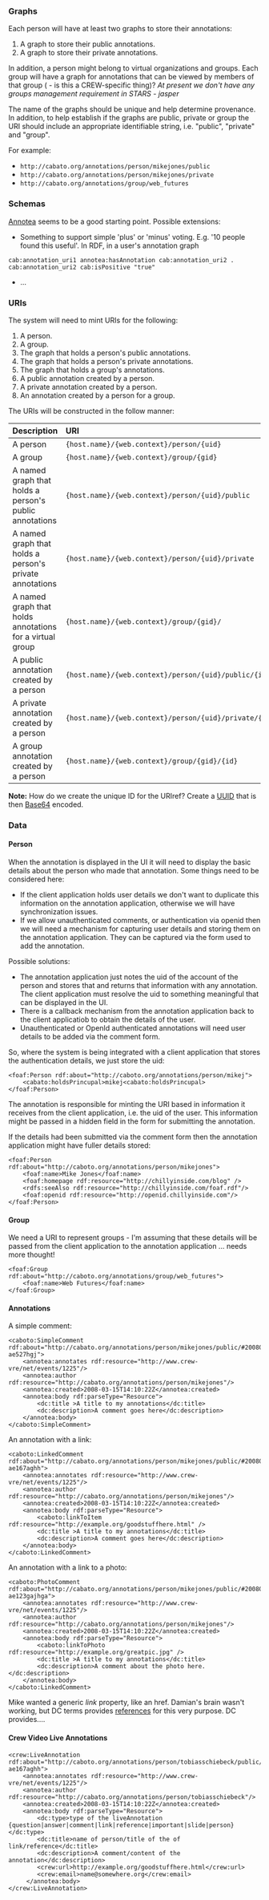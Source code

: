 ### Graphs ###

Each person will have at least two graphs to store their annotations:

  1. A graph to store their public annotations.
  1. A graph to store their private annotations.

In addition, a person might belong to virtual organizations and groups. Each group will have a graph for annotations that can be viewed by members of that group ( - is this a CREW-specific thing)? _At present we don't have any groups management requirement in STARS - jasper_

The name of the graphs should be unique and help determine provenance. In addition, to help establish if the graphs are public, private or group the URI should include an appropriate identifiable string, i.e. "public", "private" and "group".

For example:

  * `http://cabato.org/annotations/person/mikejones/public`
  * `http://cabato.org/annotations/person/mikejones/private`
  * `http://cabato.org/annotations/group/web_futures`

### Schemas ###

[Annotea](http://www.w3.org/2000/10/annotation-ns#Annotea) seems to be a good starting point. Possible extensions:
  * Something to support simple 'plus' or 'minus' voting. E.g. '10 people found this useful'. In RDF, in a user's annotation graph
```
cab:annotation_uri1 annotea:hasAnnotation cab:annotation_uri2 .
cab:annotation_uri2 cab:isPositive "true"
```
  * ...

### URIs ###

The system will need to mint URIs for the following:

  1. A person.
  1. A group.
  1. The graph that holds a person's public annotations.
  1. The graph that holds a person's private annotations.
  1. The graph that holds a group's annotations.
  1. A public annotation created by a person.
  1. A private annotation created by a person.
  1. An annotation created by a person for a group.

The URIs will be constructed in the follow manner:

| **Description** | **URI** | **Example** |
|:----------------|:--------|:------------|
| A person | ` {host.name}/{web.context}/person/{uid} ` | ` http://cabato.org/annotations/person/mikejones ` |
| A group | ` {host.name}/{web.context}/group/{gid} ` | ` http://cabato.org/annotations/group/web_futures ` |
| A named graph that holds a person's public annotations | ` {host.name}/{web.context}/person/{uid}/public ` | ` http://cabato.org/annotations/person/mikejones/public ` |
| A named graph that holds a person's private annotations | ` {host.name}/{web.context}/person/{uid}/private ` | ` http://cabato.org/annotations/person/mikejones/private ` |
| A named graph that holds annotations for a virtual group | ` {host.name}/{web.context}/group/{gid}/ ` | ` http://cabato.org/annotations/group/web_futures ` |
| A public annotation created by a person | ` {host.name}/{web.context}/person/{uid}/public/{id} ` | ` http://cabato.org/annotations/person/mikejones/public/#20080315-ae527hgj ` |
| A private annotation created by a person | ` {host.name}/{web.context}/person/{uid}/private/{id} ` | ` http://cabato.org/annotations/person/mikejones/private/#20080315-ae547hgh ` |
| A group annotation created by a person | ` {host.name}/{web.context}/group/{gid}/{id} ` | ` http://cabato.org/annotations/group/web_fuures/#20080315-ae523ghgk` |

**Note:** How do we create the unique ID for the URIref? Create a [UUID](http://java.sun.com/j2se/1.5.0/docs/api/java/util/UUID.html) that is then [Base64](http://iharder.sourceforge.net/current/java/base64/Base64) encoded.

### Data ###

#### Person ####

When the annotation is displayed in the UI it will need to display the basic details about the person who made that annotation. Some things need to be considered here:

  * If the client application holds user details we don't want to duplicate this information on the annotation application, otherwise we will have synchronization issues.
  * If we allow unauthenticated comments, or authentication via openid then we will need a mechanism for capturing user details and storing them on the annotation application. They can be captured via the form used to add the annotation.

Possible solutions:

  * The annotation application just notes the uid of the account of the person and stores that and returns that information with any annotation. The client application must resolve the uid to something meaningful that can be displayed in the UI.
  * There is a callback mechanism from the annotation application back to the client applicatiob to obtain the details of the user.
  * Unauthenticated or OpenId authenticated annotations will need user details to be added via the comment form.


So, where the system is being integrated with a client application that stores the authentication details, we just store the uid:

```
<foaf:Person rdf:about="http://caboto.org/annotations/person/mikej">
    <cabato:holdsPrincupal>mikej<cabato:holdsPrincupal>
</foaf:Person>
```

The annotation is responsible for minting the URI based in information it receives from the client application, i.e. the uid of the user. This information might be passed in a hidden field in the form for submitting the annotation.

If the details had been submitted via the comment form then the annotation application might have fuller details stored:

```
<foaf:Person rdf:about="http://caboto.org/annotations/person/mikejones">
    <foaf:name>Mike Jones</foaf:name>
    <foaf:homepage rdf:resource="http://chillyinside.com/blog" />
    <rdfs:seeAlso rdf:resource="http://chillyinside.com/foaf.rdf"/>
    <foaf:openid rdf:resource="http://openid.chillyinside.com"/>
</foaf:Person>
```

#### Group ####

We need a URI to represent groups - I'm assuming that these details will be passed from the client application to the annotation application ... needs more thought!

```
<foaf:Group rdf:about="http://caboto.org/annotations/group/web_futures">
    <foaf:name>Web Futures</foaf:name>
</foaf:Group>
```


#### Annotations ####

A simple comment:

```
<caboto:SimpleComment rdf:about="http://cabato.org/annotations/person/mikejones/public/#20080315-ae527hgj">
    <annotea:annotates rdf:resource="http://www.crew-vre/net/events/1225"/>
    <annotea:author rdf:resource="http://cabato.org/annotations/person/mikejones"/>
    <annotea:created>2008-03-15T14:10:22Z</annotea:created>
    <annotea:body rdf:parseType="Resource">
        <dc:title >A title to my annotations</dc:title>
        <dc:description>A comment goes here</dc:description>
    </annotea:body>
</caboto:SimpleComment>
```

An annotation with a link:

```
<caboto:LinkedComment rdf:about="http://cabato.org/annotations/person/mikejones/public/#20080315-ae167aghh">
    <annotea:annotates rdf:resource="http://www.crew-vre/net/events/1225"/>
    <annotea:author rdf:resource="http://cabato.org/annotations/person/mikejones"/>
    <annotea:created>2008-03-15T14:10:22Z</annotea:created>
    <annotea:body rdf:parseType="Resource">
        <caboto:linkToItem rdf:resource="http://example.org/goodstuffhere.html" />
        <dc:title >A title to my annotations</dc:title>
        <dc:description>A comment goes here</dc:description>
    </annotea:body>        
</caboto:LinkedComment>
```

An annotation with a link to a photo:

```
<caboto:PhotoComment rdf:about="http://cabato.org/annotations/person/mikejones/public/#20080315-ae123gajhga">
    <annotea:annotates rdf:resource="http://www.crew-vre/net/events/1225"/>
    <annotea:author rdf:resource="http://cabato.org/annotations/person/mikejones"/>
    <annotea:created>2008-03-15T14:10:22Z</annotea:created>
    <annotea:body rdf:parseType="Resource">
        <caboto:linkToPhoto rdf:resource="http://example.org/greatpic.jpg" />
        <dc:title >A title to my annotations</dc:title>
        <dc:description>A comment about the photo here.</dc:description>
    </annotea:body>        
</caboto:LinkedComment>
```

Mike wanted a generic _link_ property, like an href. Damian's brain wasn't working, but DC terms provides [references](http://dublincore.org/documents/dcmi-terms/#terms-references) for this very purpose. DC provides....

#### Crew Video Live Annotations ####

```
<crew:LiveAnnotation rdf:about="http://caboto.org/annotations/person/tobiasschiebeck/public/#20080315-ae167aghh">
    <annotea:annotates rdf:resource="http://www.crew-vre/net/events/1225"/>
    <annotea:author rdf:resource="http://cabato.org/annotations/person/tobiasschiebeck"/>
    <annotea:created>2008-03-15T14:10:22Z</annotea:created>
    <annotea:body rdf:parseType="Resource">
        <dc:type>type of the liveAnnotation {question|answer|comment|link|reference|important|slide|person}</dc:type>
        <dc:title>name of person/title of the of link/reference</dc:title>
        <dc:description>A comment/content of the annotation</dc:description>
        <crew:url>http://example.org/goodstuffhere.html</crew:url>
        <crew:email>name@somewhere.org</crew:email>
     </annotea:body>        
</crew:LiveAnnotation>
```